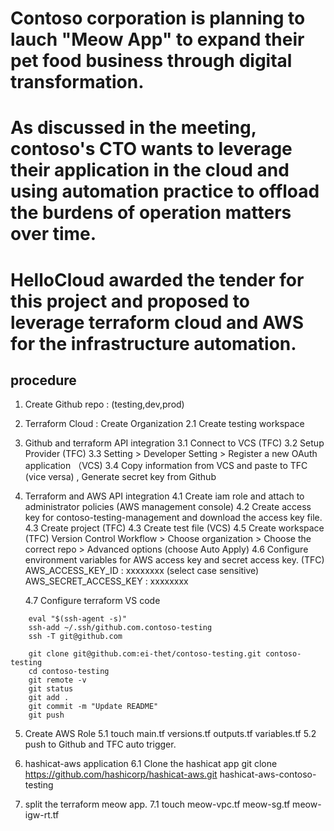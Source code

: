 # Contoso corporation is planning to lauch "Meow App" to expand their pet food business through digital transformation.
# As discussed in the meeting, contoso's CTO wants to leverage their application in the cloud and using automation practice to offload the burdens of operation matters over time.
# HelloCloud awarded the tender for this project and proposed to leverage terraform cloud and AWS for the infrastructure automation.

## procedure
1. Create Github repo : (testing,dev,prod)
2. Terraform Cloud : Create Organization
    2.1 Create testing workspace

3. Github and terraform API integration
    3.1 Connect to VCS (TFC)
    3.2 Setup Provider (TFC)
    3.3 Setting > Developer Setting > Register a new OAuth application （VCS)
    3.4 Copy information from VCS and paste to TFC (vice versa) , Generate secret key from Github

4. Terraform and AWS API integration
    4.1 Create iam role and attach to administrator policies (AWS management console)
    4.2 Create access key for contoso-testing-management and download the access key file.
    4.3 Create project (TFC)
    4.3 Create test file (VCS)
    4.5 Create workspace (TFC)
        Version Control Workflow > Choose organization > Choose the correct repo > Advanced options (choose Auto Apply)
    4.6 Configure environment variables for AWS access key and secret access key. (TFC)
        AWS_ACCESS_KEY_ID : xxxxxxxx  (select case sensitive)
        AWS_SECRET_ACCESS_KEY : xxxxxxxx 

    4.7 Configure terraform VS code
```
    eval "$(ssh-agent -s)"
    ssh-add ~/.ssh/github.com.contoso-testing
    ssh -T git@github.com

    git clone git@github.com:ei-thet/contoso-testing.git contoso-testing
    cd contoso-testing
    git remote -v
    git status
    git add .
    git commit -m "Update README"
    git push
```    

5. Create AWS Role
    5.1 touch main.tf versions.tf outputs.tf variables.tf
    5.2 push to Github and TFC auto trigger.

6. hashicat-aws application
    6.1 Clone the hashicat app
    git clone https://github.com/hashicorp/hashicat-aws.git hashicat-aws-contoso-testing

7. split the terraform meow app.
    7.1 touch meow-vpc.tf meow-sg.tf meow-igw-rt.tf